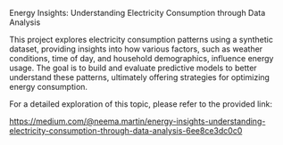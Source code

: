 Energy Insights: Understanding Electricity Consumption through Data Analysis


This project explores electricity consumption patterns using a synthetic dataset, providing insights into how various factors, such as weather conditions, time of day, and household demographics, influence energy usage. The goal is to build and evaluate predictive models to better understand these patterns, ultimately offering strategies for optimizing energy consumption.

For a detailed exploration of this topic, please refer to the provided link: 

https://medium.com/@neema.martin/energy-insights-understanding-electricity-consumption-through-data-analysis-6ee8ce3dc0c0
